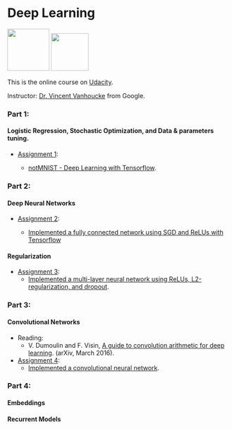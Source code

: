 # Deep Learning 
<img width="95" src="https://github.com/ttungl/Deep-Learning-Google/blob/master/Lesson1/googlelogo.png"> <img width="85" src="https://github.com/ttungl/Deep-Learning-Google/blob/master/Lesson1/tensorflow.png">

This is the online course on [Udacity](https://www.udacity.com/course/deep-learning--ud730).

Instructor: [Dr. Vincent Vanhoucke](https://research.google.com/pubs/VincentVanhoucke.html) from Google.

### Part 1: 
#### Logistic Regression, Stochastic Optimization, and Data & parameters tuning. 
* [Assignment 1](https://github.com/tensorflow/tensorflow/blob/master/tensorflow/examples/udacity/1_notmnist.ipynb):

  + [notMNIST - Deep Learning with Tensorflow](https://github.com/ttungl/Deep-Learning-by-Google/blob/master/Lesson1/DeepLearning_assignment_1.ipynb). 

### Part 2:
#### Deep Neural Networks
* [Assignment 2](https://github.com/tensorflow/tensorflow/blob/master/tensorflow/examples/udacity/2_fullyconnected.ipynb):

  + [Implemented a fully connected network using SGD and ReLUs with Tensorflow](https://github.com/ttungl/Deep-Learning-Google/blob/master/Lesson1/2_fully_connected_network_using_SGD.ipynb)
              
#### Regularization
* [Assignment 3](https://github.com/tensorflow/tensorflow/blob/master/tensorflow/examples/udacity/3_regularization.ipynb):
  + [Implemented a multi-layer neural network using ReLUs, L2-regularization, and dropout](https://github.com/ttungl/Deep-Learning-Google/blob/master/Lesson1/3_Regularization.ipynb).
  
### Part 3:
#### Convolutional Networks
* Reading: 
  + V. Dumoulin and F. Visin, [A guide to convolution arithmetic for deep learning](https://arxiv.org/pdf/1603.07285.pdf). (arXiv, March 2016). 
* [Assignment 4](https://github.com/tensorflow/tensorflow/blob/master/tensorflow/examples/udacity/4_convolutions.ipynb):
  + [Implemented a convolutional neural network]().
  
### Part 4:
#### Embeddings 

#### Recurrent Models
